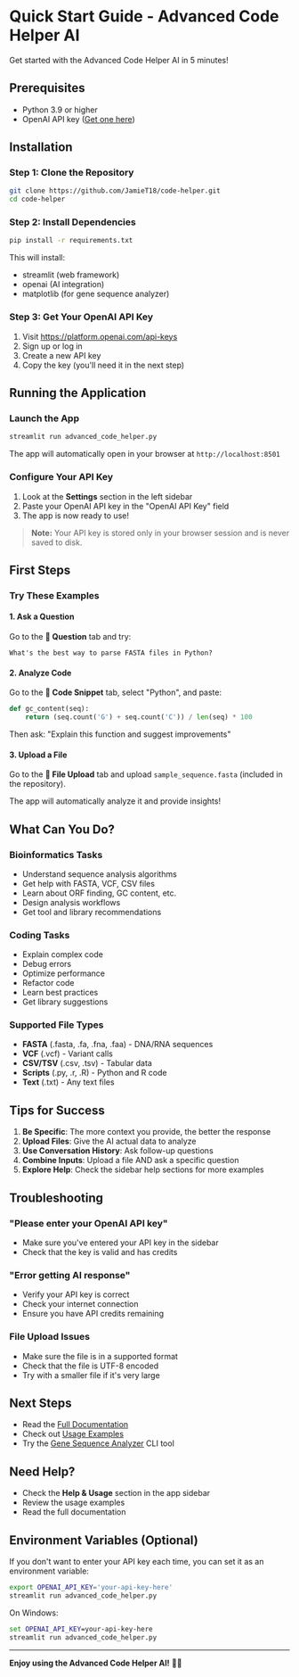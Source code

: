 # Quick Start Guide - Advanced Code Helper AI

Get started with the Advanced Code Helper AI in 5 minutes!

## Prerequisites

- Python 3.9 or higher
- OpenAI API key ([Get one here](https://platform.openai.com/api-keys))

## Installation

### Step 1: Clone the Repository

```bash
git clone https://github.com/JamieT18/code-helper.git
cd code-helper
```

### Step 2: Install Dependencies

```bash
pip install -r requirements.txt
```

This will install:
- streamlit (web framework)
- openai (AI integration)
- matplotlib (for gene sequence analyzer)

### Step 3: Get Your OpenAI API Key

1. Visit https://platform.openai.com/api-keys
2. Sign up or log in
3. Create a new API key
4. Copy the key (you'll need it in the next step)

## Running the Application

### Launch the App

```bash
streamlit run advanced_code_helper.py
```

The app will automatically open in your browser at `http://localhost:8501`

### Configure Your API Key

1. Look at the **Settings** section in the left sidebar
2. Paste your OpenAI API key in the "OpenAI API Key" field
3. The app is now ready to use!

> **Note:** Your API key is stored only in your browser session and is never saved to disk.

## First Steps

### Try These Examples

#### 1. Ask a Question

Go to the **💬 Question** tab and try:
```
What's the best way to parse FASTA files in Python?
```

#### 2. Analyze Code

Go to the **📄 Code Snippet** tab, select "Python", and paste:
```python
def gc_content(seq):
    return (seq.count('G') + seq.count('C')) / len(seq) * 100
```

Then ask: "Explain this function and suggest improvements"

#### 3. Upload a File

Go to the **📁 File Upload** tab and upload `sample_sequence.fasta` (included in the repository).

The app will automatically analyze it and provide insights!

## What Can You Do?

### Bioinformatics Tasks
- Understand sequence analysis algorithms
- Get help with FASTA, VCF, CSV files
- Learn about ORF finding, GC content, etc.
- Design analysis workflows
- Get tool and library recommendations

### Coding Tasks
- Explain complex code
- Debug errors
- Optimize performance
- Refactor code
- Learn best practices
- Get library suggestions

### Supported File Types
- **FASTA** (.fasta, .fa, .fna, .faa) - DNA/RNA sequences
- **VCF** (.vcf) - Variant calls
- **CSV/TSV** (.csv, .tsv) - Tabular data
- **Scripts** (.py, .r, .R) - Python and R code
- **Text** (.txt) - Any text files

## Tips for Success

1. **Be Specific**: The more context you provide, the better the response
2. **Upload Files**: Give the AI actual data to analyze
3. **Use Conversation History**: Ask follow-up questions
4. **Combine Inputs**: Upload a file AND ask a specific question
5. **Explore Help**: Check the sidebar help sections for more examples

## Troubleshooting

### "Please enter your OpenAI API key"
- Make sure you've entered your API key in the sidebar
- Check that the key is valid and has credits

### "Error getting AI response"
- Verify your API key is correct
- Check your internet connection
- Ensure you have API credits remaining

### File Upload Issues
- Make sure the file is in a supported format
- Check that the file is UTF-8 encoded
- Try with a smaller file if it's very large

## Next Steps

- Read the [Full Documentation](ADVANCED_CODE_HELPER_README.md)
- Check out [Usage Examples](USAGE_EXAMPLES.md)
- Try the [Gene Sequence Analyzer](README.md) CLI tool

## Need Help?

- Check the **Help & Usage** section in the app sidebar
- Review the usage examples
- Read the full documentation

## Environment Variables (Optional)

If you don't want to enter your API key each time, you can set it as an environment variable:

```bash
export OPENAI_API_KEY='your-api-key-here'
streamlit run advanced_code_helper.py
```

On Windows:
```cmd
set OPENAI_API_KEY=your-api-key-here
streamlit run advanced_code_helper.py
```

---

**Enjoy using the Advanced Code Helper AI!** 🧬🤖

